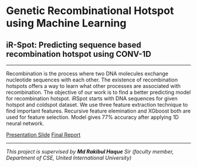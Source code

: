 # Genetic Recombinational Hotspot using Machine Learning
## iR-Spot: Predicting sequence based recombination hotspot using CONV-1D
---


Recombination is the process where two DNA molecules exchange nucleotide sequences with each other. The existence of recombination hotspots offers a way to learn what other processes are associated with recombination. The objective of our work is to find a better predicting model for recombination hotspot. iRSpot starts with DNA sequences for given hotspot and coldspot dataset. We use three feature extraction technique to find important features. Recursive feature elemination and XGboost both are used for feature selection. Model gives 77% accuracy after applying 1D neural network.

[Presentation Slide](https://github.com/oii-nasif/Genetic-Recombination/blob/master/iRSpot-CNN-1D_final.pdf)
[Final Report](https://github.com/oii-nasif/Genetic-Recombination/blob/master/iRSpot-CNN-1D_report.pdf)

---
*This project is supervised by **Md Rakibul Haque** Sir (faculty member, Department of CSE, United International University)* 